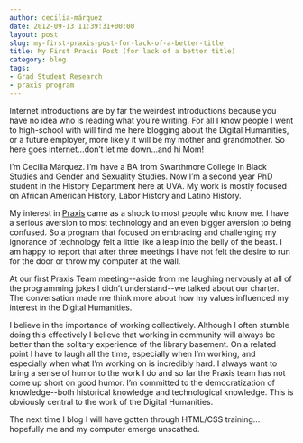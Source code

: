 ```yaml
---
author: cecilia-márquez
date: 2012-09-13 11:39:31+00:00
layout: post
slug: my-first-praxis-post-for-lack-of-a-better-title
title: My First Praxis Post (for lack of a better title)
category: blog
tags:
- Grad Student Research
- praxis program
---
```


Internet introductions are by far the weirdest introductions because you have no idea who is reading what you’re writing.  For all I know people I went to high-school with will find me here blogging about the Digital Humanities, or a future employer, more likely it will be my mother and grandmother.  So here goes internet...don’t let me down...and hi Mom!

I’m Cecilia Márquez.  I’m have a BA from Swarthmore College in Black Studies and Gender and Sexuality Studies.  Now I’m a second year PhD student in the History Department here at UVA.  My work is mostly focused on African American History, Labor History and Latino History.

My interest in [Praxis](http://praxis.scholarslab.org/) came as a shock to most people who know me.  I have a serious aversion to most technology and an even bigger aversion to being confused.  So a program that focused on embracing and challenging my ignorance of technology felt a little like a leap into the belly of the beast.  I am happy to report that after three meetings I have not felt the desire to run for the door or throw my computer at the wall.

At our first Praxis Team meeting--aside from me laughing nervously at all of the programming jokes I didn’t understand--we talked about our charter.  The conversation made me think more about how my values influenced my interest in the Digital Humanities.

I believe in the importance of working collectively.  Although I often stumble doing this effectively I believe that working in community will always be better than the solitary experience of the library basement.  On a related point I have to laugh all the time, especially when I’m working, and especially when what I’m working on is incredibly hard.  I always want to bring a sense of humor to the work I do and so far the Praxis team has not come up short on good humor.  I’m committed to the democratization of knowledge--both historical knowledge and technological knowledge.  This is obviously central to the work of the Digital Humanities.

The next time I blog I will have gotten through HTML/CSS training... hopefully me and my computer emerge unscathed.
